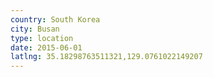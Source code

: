 ```yaml
---
country: South Korea
city: Busan
type: location
date: 2015-06-01
latlng: 35.18298763511321,129.0761022149207
---
```

